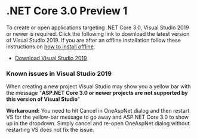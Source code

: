 # .NET Core 3.0 Preview 1

To create or open applications targeting .NET Core 3.0, Visual Studio 2019 or newer is required. Click the following link to download the latest version of Visual Studio 2019. If you are after an offline installation follow these instructions on [how to install offline](https://docs.microsoft.com/visualstudio/install/create-an-offline-installation-of-visual-studio).

* [Download Visual Studio 2019](https://visualstudio.microsoft.com/vs/preview/)

### Known issues in Visual Studio 2019

When creating a new project Visual Studio may show you a yellow bar with the message 
"**ASP.NET Core 3.0 or newer projects are not supported by this version of Visual Studio**"

**Workaround:** You need to hit Cancel in OneAspNet dialog and then restart VS for the yellow-bar message to go away and ASP.NET Core 3.0 to show up in the dropdown. Simply cancel and re-open OneAspNet dialog without restarting VS does not fix the issue.
